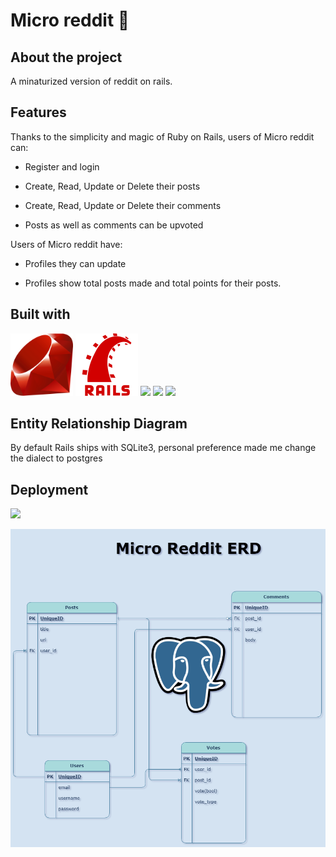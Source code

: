 # Micro reddit :arrow_up_small:

## About the project
A minaturized version of reddit on rails.

## Features

Thanks to the simplicity and magic of Ruby on Rails, users of Micro reddit can:

- Register and login

- Create, Read, Update or Delete their posts

- Create, Read, Update or Delete their comments

- Posts as well as comments can be upvoted

Users of Micro reddit have:

- Profiles they can update

- Profiles show total posts made and total points for their posts.

## Built with

[<img src='https://github.com/hector4213/hector4213/blob/main/icons/ruby.png' height='100'>]() [<img src='https://github.com/hector4213/hector4213/blob/main/icons/rails.png' height='100'>]() [<img src='https://img.icons8.com/color/344/postgreesql.png' height='100'>]() [<img src='https://img.icons8.com/color/344/javascript.png' height='100'>]() [<img src='https://img.icons8.com/color/344/bootstrap.png' height='100'>]()


## Entity Relationship Diagram

By default Rails ships with SQLite3, personal preference made me change the dialect to postgres

## Deployment

[<img src='https://img.icons8.com/nolan/344/heroku.png' height='100'>]()


<p align="center">
<img src='/images/microerd.png' />
 </p>
